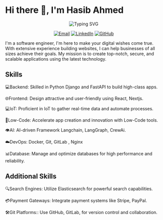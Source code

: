 # Hi there 👋, I'm **Hasib Ahmed**

<div align="center">
  <img src="https://readme-typing-svg.demolab.com?font=JetBrains+Mono&weight=600&size=28&duration=3000&pause=1000&color=0EA5E9&center=true&vCenter=true&multiline=true&width=800&height=100&lines=Software+Engineer+%26+AI+%26+Agentic+Systems+Developer;" alt="Typing SVG" />
</div>

<div align="center">
  
[![Email](https://img.shields.io/badge/Email-D14836?style=for-the-badge&logo=gmail&logoColor=white)](mailto:hasibahmed1729@gmail.com)
[![LinkedIn](https://img.shields.io/badge/LinkedIn-0077B5?style=for-the-badge&logo=linkedin&logoColor=white)](https://linkedin.com/in/hasib-ahmed-517994199)
[![GitHub](https://img.shields.io/badge/GitHub-100000?style=for-the-badge&logo=github&logoColor=white)](https://github.com/hasib105)


</div>

I'm a software engineer, I'm here to make your digital wishes come true. With extensive experience building websites, I can help businesses of all sizes achieve their goals. My mission is to create top-notch, secure, and scalable applications using the latest technology.

## Skills
💻Backend: Skilled in Python Django and FastAPI to build high-class apps.

🌐Frontend: Design attractive and user-friendly using React, Nextjs.

💻IoT: Proficient in IoT to gather real-time data and automate processes.

🚀Low-Code: Accelerate app creation and innovation with Low-Code tools.

👁️AI: AI-driven Framework Langchain, LangGraph, CrewAi.

☁️DevOps: Docker, Git, GitLab , Nginx

📊Database: Manage and optimize databases for high performance and reliability.

## Additional Skills
🔍Search Engines: Utilize Elasticsearch for powerful search capabilities.

💳Payment Gateways: Integrate payment systems like Stripe, PayPal.

🛠️Git Platforms:: Use GitHub, GitLab, for version control and collaboration.
